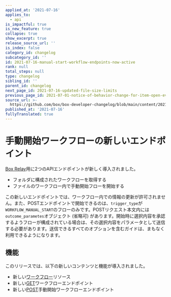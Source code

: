 ```yaml
---
applied_at: '2021-07-16'
applies_to:
  - api
is_impactful: true
is_new_feature: true
collapse: true
show_excerpt: true
release_source_url: ''
is_index: false
category_id: changelog
subcategory_id: ''
id: 2021-07-16-manual-start-workflow-endpoints-now-active
rank: null
total_steps: null
type: changelog
sibling_id: ''
parent_id: changelog
next_page_id: 2021-07-16-updated-file-size-limits
previous_page_id: 2021-07-01-notice-of-behavior-change-for-item-open-events
source_url: >-
  https://github.com/box/box-developer-changelog/blob/main/content/2021/07-16-manual-start-workflow-endpoints-now-active.md
published_at: '2021-07-16'
fullyTranslated: true
---
```

# 手動開始ワークフローの新しいエンドポイント

[Box Relay](https://www.box.com/collaboration/relay-workflow)用に2つのAPIエンドポイントが新しく導入されました。

* フォルダに構成されたワークフローを取得する
* ファイルのワークフロー内で手動開始フローを開始する

<!-- more -->

この新しいエンドポイントでは、ワークフロー内での情報の更新が許可されません。また、POSTエンドポイントで開始できるのは、`trigger_type`が`WORKFLOW_MANUAL_START`のフローのみです。POSTリクエスト本文内には`outcome_parametes`オブジェクト (省略可) があります。開始時に選択内容を承認するようフローが構成されている場合は、その選択内容をパラメータとして送信する必要があります。送信できるすべてのオプションを含むガイドは、まもなく利用できるようになります。

## 機能

このリリースでは、以下の新しいコンテンツと機能が導入されました。

* 新しい[ワークフロー](r://workflow)リソース
* 新しい[GET](e://get_workflows)ワークフローエンドポイント
* 新しい[POST](e://post_workflows_id_start)手動開始ワークフローエンドポイント
